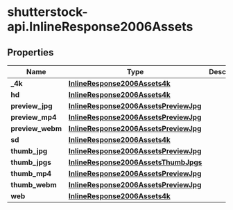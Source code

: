# shutterstock-api.InlineResponse2006Assets

## Properties
Name | Type | Description | Notes
------------ | ------------- | ------------- | -------------
**_4k** | [**InlineResponse2006Assets4k**](InlineResponse2006Assets4k.md) |  | [optional] 
**hd** | [**InlineResponse2006Assets4k**](InlineResponse2006Assets4k.md) |  | [optional] 
**preview_jpg** | [**InlineResponse2006AssetsPreviewJpg**](InlineResponse2006AssetsPreviewJpg.md) |  | [optional] 
**preview_mp4** | [**InlineResponse2006AssetsPreviewJpg**](InlineResponse2006AssetsPreviewJpg.md) |  | [optional] 
**preview_webm** | [**InlineResponse2006AssetsPreviewJpg**](InlineResponse2006AssetsPreviewJpg.md) |  | [optional] 
**sd** | [**InlineResponse2006Assets4k**](InlineResponse2006Assets4k.md) |  | [optional] 
**thumb_jpg** | [**InlineResponse2006AssetsPreviewJpg**](InlineResponse2006AssetsPreviewJpg.md) |  | [optional] 
**thumb_jpgs** | [**InlineResponse2006AssetsThumbJpgs**](InlineResponse2006AssetsThumbJpgs.md) |  | [optional] 
**thumb_mp4** | [**InlineResponse2006AssetsPreviewJpg**](InlineResponse2006AssetsPreviewJpg.md) |  | [optional] 
**thumb_webm** | [**InlineResponse2006AssetsPreviewJpg**](InlineResponse2006AssetsPreviewJpg.md) |  | [optional] 
**web** | [**InlineResponse2006Assets4k**](InlineResponse2006Assets4k.md) |  | [optional] 


